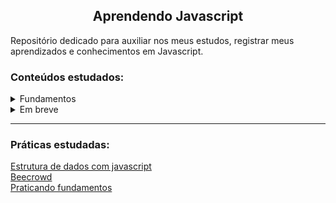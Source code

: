 <h2 align="center">Aprendendo Javascript</h2>
Repositório dedicado para auxiliar nos meus estudos, registrar meus aprendizados e conhecimentos em Javascript.

<h3>Conteúdos estudados:</h3>
<details>
<summary>Fundamentos</summary>

|Conteúdo|Status|
|---|---|
|Tipos de dados|✅|
|Variáveis|✅|
|Funções|✅|
|Manipulando dados|✅|
|Expressões e operadores|✅|
|Condicionais e controle de fluxo|✅|
|Estruturas de repetição|✅|
<!-- |[exemplo](#)|✅| -->
</details>
<details>
<summary>Em breve</summary>

|Conteúdo|Status|
|---|---|
|[]()||
|[]()||
|[]()||
|[]()||
|[]()||
|[]()||
|[]()||
</details>

<hr>

<h3>Práticas estudadas:</h3>

[Estrutura de dados com javascript](/estrutura%20de%20dados%20com%20javascript/) <br>
[Beecrowd](/beecrowd/) <br>
[Praticando fundamentos](/praticando_fundamentos)